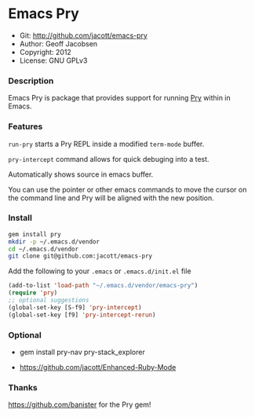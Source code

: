 # Emacs Pry

* Git: http://github.com/jacott/emacs-pry
* Author: Geoff Jacobsen   
* Copyright: 2012
* License: GNU GPLv3

### Description

Emacs Pry is package that provides support for running [Pry](https://github.com/pry/pry) within in Emacs.

### Features

`run-pry` starts a Pry REPL inside a modified `term-mode` buffer.

`pry-intercept` command allows for quick debuging into a test.

Automatically shows source in emacs buffer.

You can use the pointer or other emacs commands to move the cursor on the command line and Pry will be aligned with the new position.

### Install

```sh
gem install pry
mkdir -p ~/.emacs.d/vendor
cd ~/.emacs.d/vendor
git clone git@github.com:jacott/emacs-pry
```

Add the following to your `.emacs` or `.emacs.d/init.el` file

```lisp
(add-to-list 'load-path "~/.emacs.d/vendor/emacs-pry")
(require 'pry)
;; optional suggestions
(global-set-key [S-f9] 'pry-intercept)
(global-set-key [f9] 'pry-intercept-rerun)
```

### Optional

* gem install pry-nav pry-stack_explorer

* https://github.com/jacott/Enhanced-Ruby-Mode

### Thanks

https://github.com/banister for the Pry gem!